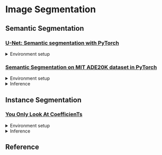 # Image Segmentation


## Semantic Segmentation

### [U-Net: Semantic segmentation with PyTorch](https://github.com/milesial/Pytorch-UNet)
<details>

<summary>Environment setup</summary>

```bash
$
```
  
</details>

### [Semantic Segmentation on MIT ADE20K dataset in PyTorch](https://github.com/CSAILVision/semantic-segmentation-pytorch)
<details>

<summary>Environment setup</summary>

```bash
$ conda create -n SemanticSegmentation python=3.7 -y
$ conda activate SemanticSegmentation

$ git clone https://github.com/CSAILVision/semantic-segmentation-pytorch
$ cd semantic-segmentation-pytorch/
$ pip install -r requirements.txt
>> scipy
>> torch>=0.4.1
>> torchvision
>> opencv-python
>> yacs
>> tqdm
```
  
</details>

<details>

<summary>Inference</summary>

```bash
$ chmod +x demo_test.sh
$ ./demo_test.sh
  
$ python3 -u test.py \
    --imgs bentley.jpg \
    --cfg config/ade20k-resnet50dilated-ppm_deepsup.yaml \
    DIR ckpt/ade20k-resnet50dilated-ppm_deepsup \
    TEST.result ./ \
    TEST.checkpoint epoch_20.pth
```

</details>






## Instance Segmentation

### [You Only Look At CoefficienTs](https://github.com/dbolya/yolact)
<details>

<summary>Environment setup</summary>

```bash


$ git clone https://github.com/dbolya/yolact.git
$ cd yolact/
$ conda env create -f environment.yml
$ conda activate yolact-env
$ # Cython needs to be installed before pycocotools
$ pip install cython
$ pip install opencv-python pillow pycocotools matplotlib
$ pip install -r requirements.txt
$ pip install 'git+https://github.com/cocodataset/cocoapi.git#subdirectory=PythonAPI'
```
  
</details>

<details>

<summary>Inference</summary>
  
#### Image

```bash
$ # Display qualitative results on the specified image.
$ python eval.py --trained_model=weights/yolact_base_54_800000.pth --score_threshold=0.15 --top_k=15 --image=my_image.png

$ # Process an image and save it to another file.
$ python eval.py --trained_model=weights/yolact_base_54_800000.pth --score_threshold=0.15 --top_k=15 --image=input_image.png:output_image.png

$ # Process a whole folder of images.
$ python eval.py --trained_model=weights/yolact_base_54_800000.pth --score_threshold=0.15 --top_k=15 --images=path/to/input/folder:path/to/output/folder
```

#### Video

```bash
$ # Display a video in real-time. "--video_multiframe" will process that many frames at once for improved performance.
$ # If you want, use "--display_fps" to draw the FPS directly on the frame.
$ python eval.py --trained_model=weights/yolact_base_54_800000.pth --score_threshold=0.15 --top_k=15 --video_multiframe=4 --video=my_video.mp4

$ # Display a webcam feed in real-time. If you have multiple webcams pass the index of the webcam you want instead of 0.
$ python eval.py --trained_model=weights/yolact_base_54_800000.pth --score_threshold=0.15 --top_k=15 --video_multiframe=4 --video=0

$ # Process a video and save it to another file. This uses the same pipeline as the ones above now, so it's fast!
$ python eval.py --trained_model=weights/yolact_base_54_800000.pth --score_threshold=0.15 --top_k=15 --video_multiframe=4 --video=input_video.mp4:output_video.mp4
```

</details>




## Reference
